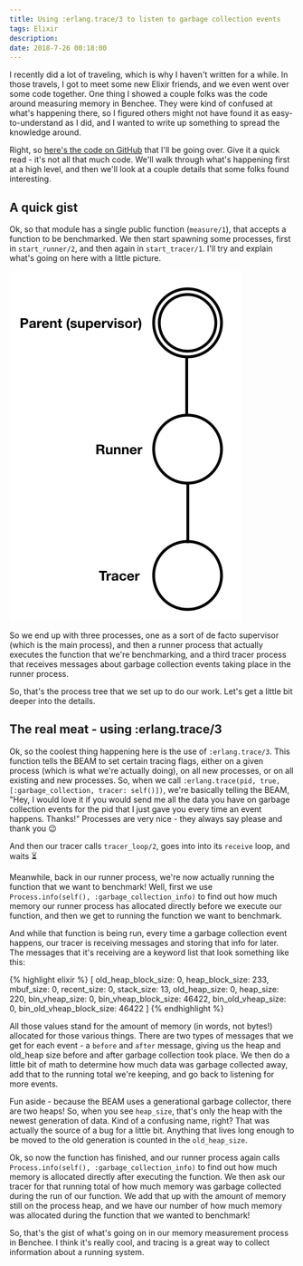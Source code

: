 ```yaml
---
title: Using :erlang.trace/3 to listen to garbage collection events 
tags: Elixir
description: 
date: 2018-7-26 00:18:00
---
```


I recently did a lot of traveling, which is why I haven't written for a while.
In those travels, I got to meet some new Elixir friends, and we even went over
some code together. One thing I showed a couple folks was the code around
measuring memory in Benchee. They were kind of confused at what's happening
there, so I figured others might not have found it as easy-to-understand as I
did, and I wanted to write up something to spread the knowledge around.

Right, so [here's the code on GitHub](https://github.com/PragTob/benchee/blob/f20a518dc98a6c51fd2ad77f2829c98c36fb53ef/lib/benchee/benchmark/measure/memory.ex)
that I'll be going over. Give it a quick read - it's not all that much code.
We'll walk through what's happening first at a high level, and then we'll look
at a couple details that some folks found interesting.

## A quick gist

Ok, so that module has a single public function (`measure/1`), that accepts a
function to be benchmarked. We then start spawning some processes, first in
`start_runner/2`, and then again in `start_tracer/1`. I'll try and explain
what's going on here with a little picture.

![process tree](/assets/images/process_tree.png)

So we end up with three processes, one as a sort of de facto supervisor (which
is the main process), and then a runner process that actually executes the
function that we're benchmarking, and a third tracer process that receives
messages about garbage collection events taking place in the runner process.

So, that's the process tree that we set up to do our work. Let's get a little
bit deeper into the details.

## The real meat - using :erlang.trace/3

Ok, so the coolest thing happening here is the use of `:erlang.trace/3`. This
function tells the BEAM to set certain tracing flags, either on a given process
(which is what we're actually doing), on all new processes, or on all existing
and new processes. So, when we call `:erlang.trace(pid, true,
[:garbage_collection, tracer: self()])`, we're basically telling the BEAM, "Hey,
I would love it if you would send me all the data you have on garbage collection
events for the pid that I just gave you every time an event happens. Thanks!"
Processes are very nice - they always say please and thank you 😉

And then our tracer calls `tracer_loop/2`, goes into into its `receive` loop,
and waits ⏳

Meanwhile, back in our runner process, we're now actually running the function
that we want to benchmark! Well, first we use `Process.info(self(),
:garbage_collection_info)` to find out how much memory our runner process has
allocated directly before we execute our function, and then we get to running the
function we want to benchmark. 

And while that function is being run, every time a garbage collection event
happens, our tracer is receiving messages and storing that info for later. The
messages that it's receiving are a keyword list that look something like this:

{% highlight elixir %}
[
  old_heap_block_size: 0,
  heap_block_size: 233,
  mbuf_size: 0,
  recent_size: 0,
  stack_size: 13,
  old_heap_size: 0,
  heap_size: 220,
  bin_vheap_size: 0,
  bin_vheap_block_size: 46422,
  bin_old_vheap_size: 0,
  bin_old_vheap_block_size: 46422
]
{% endhighlight %}

All those values stand for the amount of memory (in words, not bytes!) allocated
for those various things. There are two types of messages that we get for each
event - a `before` and `after` message, giving us the heap and old_heap size
before and after garbage collection took place. We then do a little bit of math to
determine how much data was garbage collected away, add that to the running
total we're keeping, and go back to listening for more events.

Fun aside - because the BEAM uses a generational garbage collector, there are
two heaps! So, when you see `heap_size`, that's only the heap with the newest
generation of data. Kind of a confusing name, right? That was actually the
source of a bug for a little bit. Anything that lives long enough to be moved to
the old generation is counted in the `old_heap_size`.

Ok, so now the function has finished, and our runner process again calls
`Process.info(self(), :garbage_collection_info)` to find out how much memory is
allocated directly after executing the function. We then ask our tracer for that
running total of how much memory was garbage collected during the run of our
function. We add that up with the amount of memory still on the process heap,
and we have our number of how much memory was allocated during the function that
we wanted to benchmark!

So, that's the gist of what's going on in our memory measurement process in
Benchee. I think it's really cool, and tracing is a great way to collect
information about a running system.
